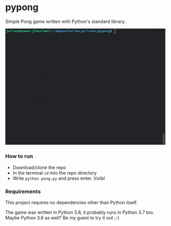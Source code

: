 # pypong
Simple Pong game written with Python's standard library.

![](pong.gif)

### How to run

* Download/clone the repo
* In the terminal `cd` into the repo directory
* Write `python pong.py` and press enter. Voilà!

### Requirements
This project requires no dependencies other than Python itself.

The game was written in Python 3.8, it probably runs in Python 3.7 too. Maybe Python 3.6 as well? Be my guest to try it out ;-)
